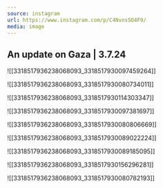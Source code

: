 ```yaml
---
source: instagram
url: https://www.instagram.com/p/C4NvnsSO4F9/
media: image
---
```


## An update on Gaza | 3.7.24

![[3318517936238068093_3318517930097459264]]

![[3318517936238068093_3318517930080734011]]

![[3318517936238068093_3318517930114303347]]

![[3318517936238068093_3318517930097381697]]

![[3318517936238068093_3318517930080806669]]

![[3318517936238068093_3318517930089022224]]

![[3318517936238068093_3318517930089185095]]

![[3318517936238068093_3318517930156296281]]

![[3318517936238068093_3318517930080782193]]

